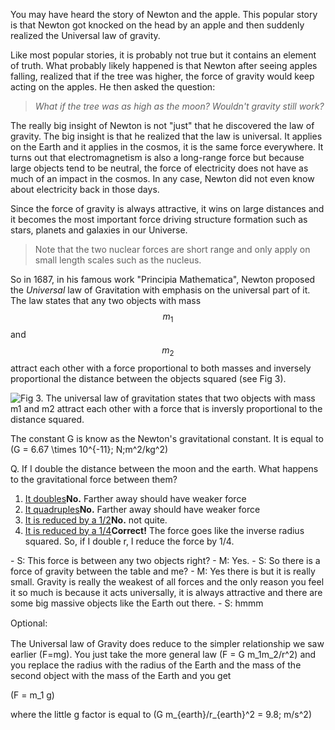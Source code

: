 You may have heard the story of Newton and the apple. This popular story is that Newton got knocked on the head by an apple and then suddenly realized the Universal law of gravity.

Like most popular stories, it is probably not true but it contains an element of truth. What probably likely happened is that Newton after seeing apples falling, realized that if the tree was higher, the force of gravity would keep acting on the apples. He then asked the question:

> _What if the tree was as high as the moon? Wouldn't gravity still work?_

The really big insight of Newton is not "just" that he discovered the law of gravity. The big insight is that he realized that the law is universal. It applies on the Earth and it applies in the cosmos, it is the same force everywhere. It turns out that electromagnetism is also a long-range force but because large objects tend to be neutral, the force of electricity does not have as much of an impact in the cosmos. In any case, Newton did not even know about electricity back in those days.

Since the force of gravity is always attractive, it wins on large distances and it becomes the most important force driving structure formation such as stars, planets and galaxies in our Universe. 

> Note that the two nuclear forces are short range and only apply on small length scales such as the nucleus.

So in 1687, in his famous work "Principia Mathematica", Newton proposed the _Universal_ law of Gravitation with emphasis on the universal part of it. The law states that any two objects with mass $$m_1$$ and $$m_2$$ attract each other with a force proportional to both masses and inversely proportional the distance between the objects squared (see Fig 3).

![](https://online.science.psu.edu/sites/default/files/phys010/W14cosmo/2013-11-17_14-20-24.png "Fig 3. The universal law of gravitation states that two objects with mass m1 and m2 attract each other with a force that is inversly proportional to the distance squared. ")

The constant G is know as the Newton's gravitational constant. It is equal to \(G = 6.67 \times 10^{-11}\; N\;m^2/kg^2\)

<div class="question">Q. If I double the distance between the moon and the earth. What happens to the gravitational force between them?

1. [It doubles](#)**No.** Farther away should have weaker force
2. [It quadruples](#)**No.** Farther away should have weaker force
3. [It is reduced by a 1/2](#)**No.** not quite.
4. [It is reduced by a 1/4](#)**Correct!** The force goes like the inverse radius squared. So, if I double r, I reduce the force by 1/4.
 
</div>- S: This force is between any two objects right?
- M: Yes.
- S: So there is a force of gravity between the table and me?
- M: Yes there is but it is really small. Gravity is really the weakest of all forces and the only reason you feel it so much is because it acts universally, it is always attractive and there are some big massive objects like the Earth out there.
- S: hmmm

<span style="line-height: 20.3999996185303px;">Optional:</span>

The Universal law of Gravity does reduce to the simpler relationship we saw earlier \(F=mg\). You just take the more general law \(F = G m_1m_2/r^2\) and you replace the radius with the radius of the Earth and the mass of the second object with the mass of the Earth and you get

\(F = m_1 g\)

where the little g factor is equal to \(G m_{earth}/r_{earth}^2 = 9.8\; m/s^2\)
